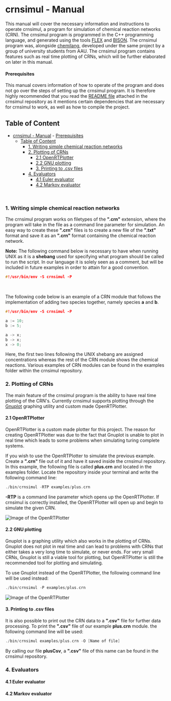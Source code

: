 # crnsimul - Manual
This manual will cover the necessary information and instructions to operate crnsimul, a program for simulation of chemical reaction networks (CRN). The crnsimul program is programmed in the C++ programming language, and generated using the tools [FLEX](https://github.com/westes/flex/) and [BISON](https://github.com/westes/flex/). 
The crnsimul program was, alongside [chemilang](https://github.com/RasmusRendal/chemilang), developed under the same project by a group of university students from AAU.
The crnsimul program contains features such as real time plotting of CRNs, which will be further elaborated on later in this manual.

#### Prerequisites
This manual covers information of how to operate of the program and does not go over the steps of setting up the crnsimul program. It is therefore highly recommended that you read the [README file](https://github.com/RasmusRendal/crnsimul/blob/milestone/1.0/README.md) attached in the crnsimul repository as it mentions certain dependencies that are necessary for crnsimul to work, as well as how to compile the project.

## Table of Content

- [crnsimul - Manual](#crnsimul---manual)
      - [Prerequisites](#prerequisites)
  - [Table of Content](#table-of-content)
    - [1. Writing simple chemical reaction networks](#1-writing-simple-chemical-reaction-networks)
    - [2. Plotting of CRNs](#2-plotting-of-crns)
      - [2.1 OpenRTPlotter](#21-openrtplotter)
      - [2.2 GNU plotting](#22-gnu-plotting)
      - [3. Printing to .csv files](#3-printing-to-csv-files)
    - [4. Evaluators](#4-evaluators)
      - [4.1 Euler evaluator](#41-euler-evaluator)
      - [4.2 Markov evaluator](#42-markov-evaluator)
<br />

### 1. Writing simple chemical reaction networks
The crnsimul program works on filetypes of the **".crn"** extension, where the program will take in the file as a command line parameter for simulation. 
An easy way to create these **".crn"** files is to create a new file of the **".txt"** format and save it as an **".crn"** format containing the chemical reaction network.

**Note:**
The following command below is necessary to have when running UNIX as it is a **shebang** used for specifying what program should be called to run the script. In our language it is solely seen as a comment, but will be included in future examples in order to attain for a good convention.
``` c++
#!/usr/bin/env -S crnsimul -P 
```
<br />

The following code below is an example of a CRN module that follows the implementation of adding two species together, namely species **a** and **b**. 

``` c++
#!/usr/bin/env -S crnsimul -P 

a := 10;
b := 5;

a -> x;
b -> x;
x -> 0;
```
Here, the first two lines following the UNIX shebang are assigned concentrations whereas the rest of the CRN module shows the chemical reactions.
Various examples of CRN modules can be found in the examples folder within the crnsimul repository. 

### 2. Plotting of CRNs 
The main feature of the crnsimul program is the ability to have real time plotting of the CRN's. Currently crnsimul supports plotting through the [Gnuplot](http://www.gnuplot.info) graphing utility and custom made OpenRTPlotter. 

#### 2.1 OpenRTPlotter
OpenRTPlotter is a custom made plotter for this project. The reason for creating OpenRTPlotter was due to the fact that Gnuplot is unable to plot in real time which leads to some problems when simulating turing complete systems.

If you wish to use the OpenRTPlotter to simulate the previous example. Create a **".crn"** file out of it and have it saved inside the crnsimul repository. In this example, the following file is called **plus.crn** and located in the examples folder. Locate the repository inside your terminal and write the following command line:
```c++
./bin/crnsimul -RTP examples/plus.crn
```
**-RTP** is a command line parameter which opens up the OpenRTPlotter. If crnsimul is correctly installed, the OpenRTPlotter will open up and begin to simulate the given CRN.

![Image of the OpenRTPlotter](https://puu.sh/FKh2r/d2064a145b.png)
#### 2.2 GNU plotting 
Gnuplot is a graphing utility which also works in the plotting of CRNs. Gnuplot does not plot in real time and can lead to problems with CRNs that either takes a very long time to simulate, or never ends. For very small CRNs, Gnuplot is still a viable tool for plotting, but OpenRTPlotter is still the recommended tool for plotting and simulating.

To use Gnuplot instead of the OpenRTPlotter, the following command line will be used instead:
```c++
./bin/crnsimul -P examples/plus.crn
```
![Image of the OpenRTPlotter](https://puu.sh/FKhhd/ef382aa6ed.png)

#### 3. Printing to .csv files
It is also possible to print out the CRN data to a **".csv"** file for further data processing. To print the **".csv"** file of our example **plus.crn** module. the following command line will be used:

```c++
./bin/crnsimul examples/plus.crn -O [Name of file]
```
By calling our file **plusCsv**, a **".csv"** file of this name can be found in the crnsimul repository. 

### 4. Evaluators

#### 4.1 Euler evaluator

#### 4.2 Markov evaluator